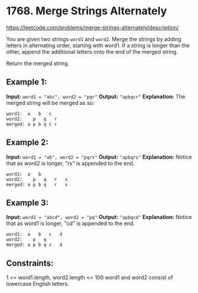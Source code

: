 # 1768. Merge Strings Alternately
https://leetcode.com/problems/merge-strings-alternately/description/

You are given two strings `word1` and `word2`. Merge the strings by adding letters in alternating order, starting with word1. If a string is longer than the other, append the additional letters onto the end of the merged string.

Return the merged string.

 

## Example 1:

**Input:** `word1 = "abc", word2 = "pqr"`
**Output:** `"apbqcr"`
**Explanation:** The merged string will be merged as so:
```
word1:  a   b   c
word2:    p   q   r
merged: a p b q c r
```

## Example 2:

**Input:** `word1 = "ab", word2 = "pqrs"`
**Output:** `"apbqrs"`
**Explanation:** Notice that as word2 is longer, "rs" is appended to the end.
```
word1:  a   b 
word2:    p   q   r   s
merged: a p b q   r   s
```


## Example 3:

**Input:** `word1 = "abcd", word2 = "pq"`
**Output:** `"apbqcd"`
**Explanation:** Notice that as word1 is longer, "cd" is appended to the end.
```
word1:  a   b   c   d
word2:    p   q 
merged: a p b q c   d
```

## Constraints:

1 <= word1.length, word2.length <= 100
word1 and word2 consist of lowercase English letters.